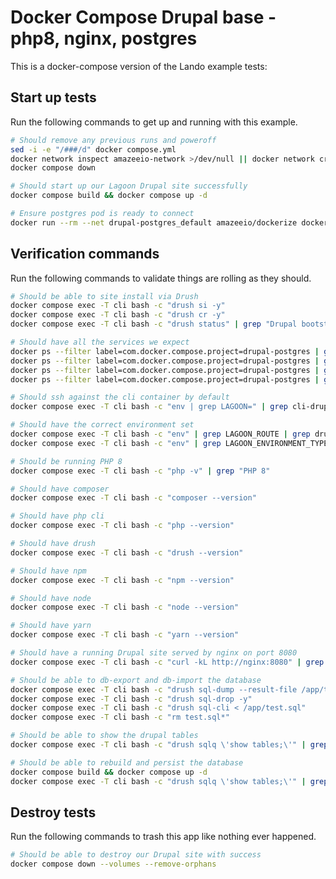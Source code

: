 Docker Compose Drupal base - php8, nginx, postgres
==================================================

This is a docker-compose version of the Lando example tests:

Start up tests
--------------

Run the following commands to get up and running with this example.

```bash
# Should remove any previous runs and poweroff
sed -i -e "/###/d" docker compose.yml
docker network inspect amazeeio-network >/dev/null || docker network create amazeeio-network
docker compose down

# Should start up our Lagoon Drupal site successfully
docker compose build && docker compose up -d

# Ensure postgres pod is ready to connect
docker run --rm --net drupal-postgres_default amazeeio/dockerize dockerize -wait tcp://postgres:5432 -timeout 1m
```

Verification commands
---------------------

Run the following commands to validate things are rolling as they should.

```bash
# Should be able to site install via Drush
docker compose exec -T cli bash -c "drush si -y"
docker compose exec -T cli bash -c "drush cr -y"
docker compose exec -T cli bash -c "drush status" | grep "Drupal bootstrap" | grep "Successful"

# Should have all the services we expect
docker ps --filter label=com.docker.compose.project=drupal-postgres | grep Up | grep drupal-postgres-nginx-1
docker ps --filter label=com.docker.compose.project=drupal-postgres | grep Up | grep drupal-postgres-postgres-1
docker ps --filter label=com.docker.compose.project=drupal-postgres | grep Up | grep drupal-postgres-php-1
docker ps --filter label=com.docker.compose.project=drupal-postgres | grep Up | grep drupal-postgres-cli-1

# Should ssh against the cli container by default
docker compose exec -T cli bash -c "env | grep LAGOON=" | grep cli-drupal

# Should have the correct environment set
docker compose exec -T cli bash -c "env" | grep LAGOON_ROUTE | grep drupal-postgres.docker.amazee.io
docker compose exec -T cli bash -c "env" | grep LAGOON_ENVIRONMENT_TYPE | grep development

# Should be running PHP 8
docker compose exec -T cli bash -c "php -v" | grep "PHP 8"

# Should have composer
docker compose exec -T cli bash -c "composer --version"

# Should have php cli
docker compose exec -T cli bash -c "php --version"

# Should have drush
docker compose exec -T cli bash -c "drush --version"

# Should have npm
docker compose exec -T cli bash -c "npm --version"

# Should have node
docker compose exec -T cli bash -c "node --version"

# Should have yarn
docker compose exec -T cli bash -c "yarn --version"

# Should have a running Drupal site served by nginx on port 8080
docker compose exec -T cli bash -c "curl -kL http://nginx:8080" | grep "Drush Site-Install"

# Should be able to db-export and db-import the database
docker compose exec -T cli bash -c "drush sql-dump --result-file /app/test.sql"
docker compose exec -T cli bash -c "drush sql-drop -y"
docker compose exec -T cli bash -c "drush sql-cli < /app/test.sql"
docker compose exec -T cli bash -c "rm test.sql*"

# Should be able to show the drupal tables
docker compose exec -T cli bash -c "drush sqlq \'show tables;\'" | grep users

# Should be able to rebuild and persist the database
docker compose build && docker compose up -d
docker compose exec -T cli bash -c "drush sqlq \'show tables;\'" | grep users
```

Destroy tests
-------------

Run the following commands to trash this app like nothing ever happened.

```bash
# Should be able to destroy our Drupal site with success
docker compose down --volumes --remove-orphans
```
